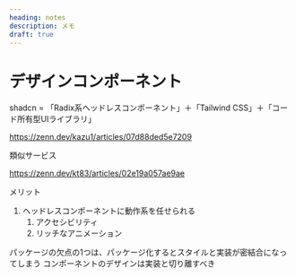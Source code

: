 ```yaml
---
heading: notes
description: メモ
draft: true
---
```


# デザインコンポーネント

shadcn = 「Radix系ヘッドレスコンポーネント」＋「Tailwind CSS」＋「コード所有型UIライブラリ」

https://zenn.dev/kazu1/articles/07d88ded5e7209

類似サービス

https://zenn.dev/kt83/articles/02e19a057ae9ae

メリット

1. ヘッドレスコンポーネントに動作系を任せられる
    1. アクセシビリティ
    2. リッチなアニメーション

パッケージの欠点の1つは、パッケージ化するとスタイルと実装が密結合になってしまう
コンポーネントのデザインは実装と切り離すべき
